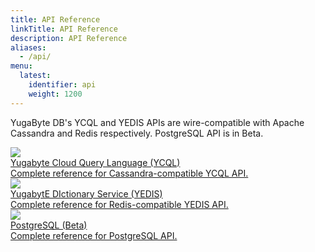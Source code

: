 ```yaml
---
title: API Reference
linkTitle: API Reference
description: API Reference
aliases:
  - /api/
menu:
  latest:
    identifier: api
    weight: 1200
---
```


YugaByte DB's YCQL and YEDIS APIs are wire-compatible with Apache Cassandra and Redis respectively. PostgreSQL API is in Beta.

<div>
  <a class="section-link icon-offset" href="cassandra/">
    <div class="icon">
      <img src="/images/section_icons/api/cql.png" aria-hidden="true" />
    </div>
    <div class="text">
      Yugabyte Cloud Query Language (YCQL)
      <div class="caption">Complete reference for Cassandra-compatible YCQL API.</div>
    </div>
  </a>

  <a class="section-link icon-offset" href="redis/">
    <div class="icon">
      <img src="/images/section_icons/api/redis.png" aria-hidden="true" />
    </div>
    <div class="text">
      YugabytE DIctionary Service (YEDIS)
      <div class="caption">Complete reference for Redis-compatible YEDIS API.</div>
    </div>
  </a>

  <a class="section-link icon-offset" href="postgresql/">
    <div class="icon">
      <img src="/images/section_icons/api/pgsql.png" aria-hidden="true" />
    </div>
    <div class="text">
      PostgreSQL (Beta)
      <div class="caption">Complete reference for PostgreSQL API.</div>
    </div>
  </a>
</div>
